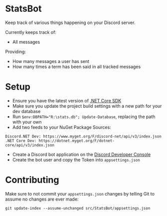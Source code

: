 # StatsBot
Keep track of various things happening on your Discord server.

Currently keeps track of:
- All messages

Providing:
- How many messages a user has sent
- How many times a term has been said in all tracked messages

# Setup
- Ensure you have the latest version of [.NET Core SDK](https://www.microsoft.com/net/core#windows)
- Make sure you update the project build settings with a new path for your dev database
- Run `$env:DBPATH="R:\stats.db"; Update-Database`, replacing the path with your own
- Add two feeds to your NuGet Package Sources:
```
Discord.NET Dev: https://www.myget.org/F/discord-net/api/v3/index.json
.NET Core Dev: https://dotnet.myget.org/F/dotnet-core/api/v3/index.json
```
- Create a Discord bot application on the [Discord Developer Console](https://discordapp.com/developers/applications/me)
- Create the bot user and copy the Token into `appsettings.json`

# Contributing
Make sure to not commit your `appsettings.json` changes by telling Git to assume no changes are ever made:

```
git update-index --assume-unchanged src/StatsBot/appsettings.json
```